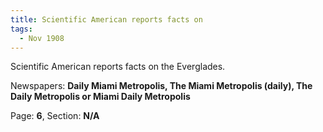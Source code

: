 ```yaml
---  
title: Scientific American reports facts on  
tags:  
  - Nov 1908  
---  
```

  
Scientific American reports facts on the Everglades.  
  
Newspapers: **Daily Miami Metropolis, The Miami Metropolis (daily), The Daily Metropolis or Miami Daily Metropolis**  
  
Page: **6**, Section: **N/A** 

